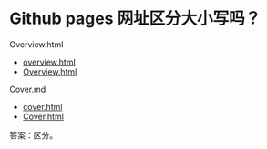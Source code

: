 # Github pages 网址区分大小写吗？

Overview.html

- [overview.html](overview.html)
- [Overview.html](Overview.html)

Cover.md

- [cover.html](cover.html)
- [Cover.html](Cover.html)

答案：区分。
